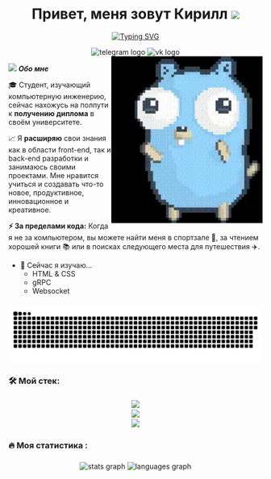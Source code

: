 <!--markdownlint-disable-->
<h1 align="center"><b>Привет, меня зовут Кирилл </b><img src="https://media.giphy.com/media/hvRJCLFzcasrR4ia7z/giphy.gif" width="35"></h1>

<p align="center">
  <a href="https://git.io/typing-svg">
    <img src="https://readme-typing-svg.herokuapp.com?font=JetBrains+Mono&size=23&duration=4000&pause=1000&color=1D74F7&center=true&width=450&lines=Golang+разработчик;Коммичу+в+main+и+молюсь" alt="Typing SVG" />
  </a>
</p>

<div align="center" style="text-decoration: none;">
  <a href="https://t.me/Lesnoy_umorust" target="_blank" style="text-decoration: none;">
    <img src="https://img.shields.io/static/v1?message=Telegram&logo=telegram&label=&color=2CA5E0&logoColor=white&labelColor=&style=for-the-badge" height="25" alt="telegram logo"/>
  </a>
  <a href="https://m.vk.com/id549536760" target="_blank" style="text-decoration: none;">
    <img src="https://img.shields.io/static/v1?message=VK&logo=vk&label=&color=0077FF&logoColor=white&labelColor=&style=for-the-badge" height="25" alt="vk logo"/>
  </a>
</div>

<img align="right" width=300px src="https://github.com/Kirutka/Kirutka/blob/main/animation.gif"/>

<img src="https://media.giphy.com/media/ObNTw8Uzwy6KQ/giphy.gif" width="30px">&nbsp;**_Обо мне_**

🎓 Студент, изучающий компьютерную инженерию, сейчас нахожусь на полпути к **получению диплома** в своём университете.

📈 Я **расширяю** свои знания как в области front-end, так и back-end разработки и занимаюсь своими проектами. Мне нравится учиться и создавать что-то новое, продуктивное, инновационное и креативное.

**⚡ За пределами кода:** Когда я не за компьютером, вы можете найти меня в спортзале 💪, за чтением хорошей книги 📚 или в поисках следующего места для путешествия ✈️.

- 🌱 Сейчас я изучаю...
  - HTML & CSS
  - gRPC
  - Websocket

###

<p align="center">
 <img width="600" src="assets/github-snake.svg" alt="snake"/>
</p>

###

<h3 align="left">🛠 Мой стек:</h3>

###

<p align="center">
  <a href="https://skillicons.dev">
    <img src="https://skillicons.dev/icons?i=go,kubernetes,docker,terraform,prometheus,html,css"/><br>
    <img src="https://skillicons.dev/icons?i=postgres,kafka,git,github,bash,md"/><br>
    <img src="https://skillicons.dev/icons?i=windows,powershell,grafana,mysql,gitlab,graphql,vscode" />
  </a>
</p>

###

<h3 align="left">🔥   Моя статистика :</h3>

###

<div align="center">
  <img src="https://github-readme-stats.vercel.app/api?username=Kirutka&hide_title=false&hide_rank=false&show_icons=true&include_all_commits=true&count_private=true&disable_animations=false&theme=dracula&locale=en&hide_border=false&order=1" height="150" alt="stats graph"  />
  <img src="https://github-readme-stats.vercel.app/api/top-langs?username=Kirutka&locale=en&hide_title=false&layout=compact&card_width=320&langs_count=5&theme=dracula&hide_border=false&order=2" height="150" alt="languages graph"  />
</div>
